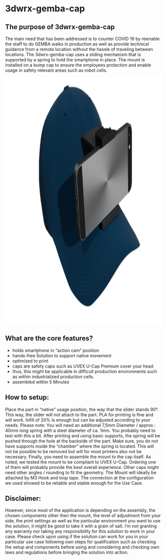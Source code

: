 # 3dwrx-gemba-cap

## The purpose of 3dwrx-gemba-cap
The main need that has been addressed is to counter COVID 19 by reenable the staff to do GEMBA walks in production as well as provide technical guidance from a remote location without the hassle of traveling between locations.
The 3dwrx-gemba-cap uses a sliding mechanism that is supported by a spring to hold the smartphone in place.
The mount is installed on a bump cap to ensure the employees protection and enable usage in safety relevant areas such as robot cells.

<p align="center">
  <img 
    width="800"
    height="800"
    src="https://github.com/thomaszipf/3dwrx-gemba-cap/blob/main/images/Gemba-Cap.PNG"
  >
</p>


## What are the core features?
* holds smartphone in “action cam” position
* hands-free Solution to support native movement
* optimized to print
* caps are safety caps such as UVEX U-Cap Premium cover your head
* thus, this might be applicable in difficult production environments such as within industrialized production cells.
* assembled within 5 Minutes

## How to setup:
Place the part in “native” usage position, the way that the slider stands 90°. This way, the slider will not attach to the part. PLA for printing is fine and will work. Infill of 20% is enough but can be adjusted according to your needs.
Please note: You will need an additional 7,5mm Diameter / approx.: 40mm long spring with a steel diameter of ca. 1mm. You probably need to test with this a bit.
After printing and using basic supports, the spring will be pushed through the hole at the backside of the part. Make sure, you do not have supports inside the “chamber” where the spring is located. This will not be possible to be removed but will for most printers also not be necessary.
Finally, you need to assemble the mount to the cap itself. As noted, we tested the mount to be compliant to UVEX U-Cap. Ordering one of them will probably provide the best overall experience. Other caps might need other angles / rounding to fit the geometry.
The Mount will ideally be attached by M3 Hook and loop tape.
The connection at the configuration we used showed to be reliable and stable enough for the Use Case.

## Disclaimer:
However, since most of the application is depending on the assembly, the chosen components other then the mount, the level of adjustment from your side, the print settings as well as the particular environment you want to use the solution, it might be good to take it with a grain of salt. I‘m not granting any warranty nor taking any responsibility for this solution to work in your case. Please check upon using if the solution can work for you in your particular use case following own steps for qualification such as checking the setup and components before using and considering and checking own laws and regulations before bringing the solution into action.

